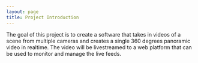 ```yaml
---
layout: page
title: Project Introduction
---
```


The goal of this project is to create a software that takes in videos of a scene from multiple cameras
and creates a single 360 degrees panoramic video in realtime. The video will be livestreamed to a web
platform that can be used to monitor and manage the live feeds. 
